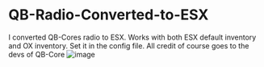 # QB-Radio-Converted-to-ESX
I converted QB-Cores radio to ESX. Works with both ESX default inventory and OX inventory. Set it in the config file. All credit of course goes to the devs of QB-Core
![image](https://user-images.githubusercontent.com/95589531/207704837-5bdebe92-ef83-4192-9da9-20eb4d431421.png)

